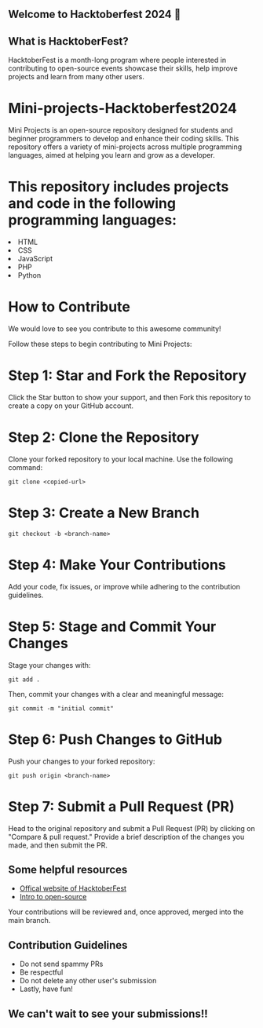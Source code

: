 ## Welcome to Hacktoberfest 2024 🎃

## What is HacktoberFest?
HacktoberFest is a month-long program where people interested in contributing to open-source events showcase their skills, help improve projects and learn from many other users.

# Mini-projects-Hacktoberfest2024

Mini Projects is an open-source repository designed for students and beginner programmers to develop and enhance their coding skills. This repository offers a variety of mini-projects across multiple programming languages, aimed at helping you learn and grow as a developer.

# This repository includes projects and code in the following programming languages:

<li> HTML 
<li> CSS
<li> JavaScript
<li> PHP
<li> Python

# How to Contribute
We would love to see you contribute to this awesome community!

Follow these steps to begin contributing to Mini Projects:

# Step 1: Star and Fork the Repository
Click the Star button to show your support, and then Fork this repository to create a copy on your GitHub account.

# Step 2: Clone the Repository
Clone your forked repository to your local machine. Use the following command:

`git clone <copied-url>`

# Step 3: Create a New Branch
`git checkout -b <branch-name>`

# Step 4: Make Your Contributions
Add your code, fix issues, or improve while adhering to the contribution guidelines.

# Step 5: Stage and Commit Your Changes
Stage your changes with:

`git add .`

Then, commit your changes with a clear and meaningful message:

`git commit -m "initial commit"`

# Step 6: Push Changes to GitHub
Push your changes to your forked repository:

`git push origin <branch-name>`

# Step 7: Submit a Pull Request (PR)
Head to the original repository and submit a Pull Request (PR) by clicking on "Compare & pull request." Provide a brief description of the changes you made, and then submit the PR.

## Some helpful resources
   - [Offical website of HacktoberFest](https://hacktoberfest.com)
   - [Intro to open-source](https://www.digitalocean.com/community/tutorial-series/an-introduction-to-open-source)

Your contributions will be reviewed and, once approved, merged into the main branch.

## Contribution Guidelines
  - Do not send spammy PRs
  - Be respectful
  - Do not delete any other user's submission
  - Lastly, have fun!
## We can't wait to see your submissions!!
